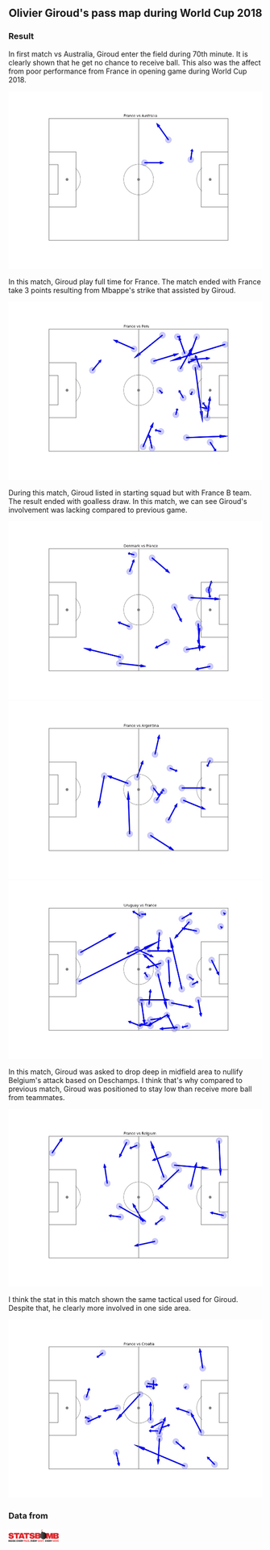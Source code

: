 <div align="center">

## Olivier Giroud's pass map during World Cup 2018 

</div>

### Result

In first match vs Australia, Giroud enter the field during 70th minute. It is clearly shown that he get no chance to receive ball. This also was the affect from poor performance from France in opening game during World Cup 2018. 

![Australia](./Output/vsAustralia.jpg)

In this match, Giroud play full time for France. The match ended with France take 3 points resulting from Mbappe's strike that assisted by Giroud. 

![Peru](./Output/vsPeru.jpg)

During this match, Giroud listed in starting squad but with France B team. The result ended with goalless draw. In this match, we can see Giroud's involvement was lacking compared to previous game.
 
![Denmark](./Output/vsDenmark.jpg)
![Argentina](./Output/vsArgentina.jpg)
![Uruguay](./Output/vsUruguay.jpg)

In this match, Giroud was asked to drop deep in midfield area to nullify Belgium's attack based on Deschamps. I think that's why compared to previous match, Giroud was positioned to stay low than receive more ball from teammates. 

![Belgium](./Output/vsBelgium.jpg)

I think the stat in this match shown the same tactical used for Giroud. Despite that, he clearly more involved in one side area. 

![Croatia](./Output/vsCroatia.jpg)

### Data from
<img src="./img/statsbomb-logo.jpg" width="100">
